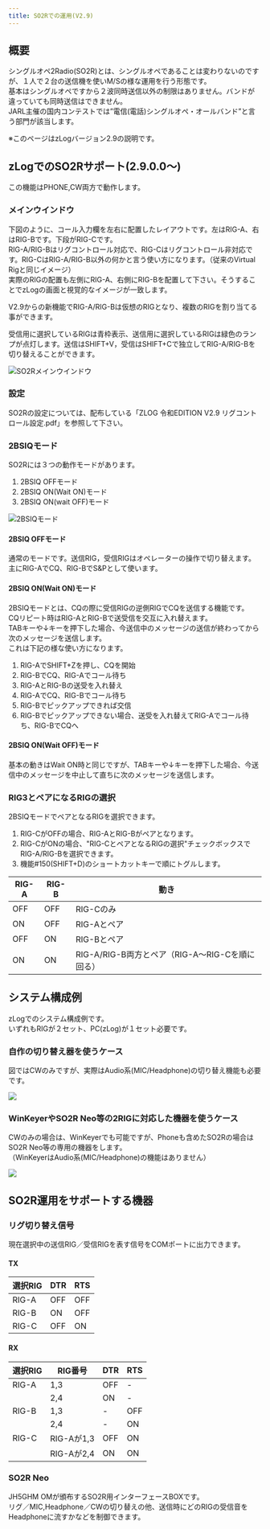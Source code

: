 ```yaml
---
title: SO2Rでの運用(V2.9)
---
```


## 概要

シングルオペ2Radio(SO2R)とは、シングルオペであることは変わりないのですが、１人で２台の送信機を使いM/Sの様な運用を行う形態です。  
基本はシングルオペですから２波同時送信以外の制限はありません。バンドが違っていても同時送信はできません。  
JARL主催の国内コンテストでは”電信(電話)シングルオペ・オールバンド”と言う部門が該当します。　　

※このページはzLogバージョン2.9の説明です。  

## zLogでのSO2Rサポート(2.9.0.0～)

この機能はPHONE,CW両方で動作します。  

### メインウインドウ
下図のように、コール入力欄を左右に配置したレイアウトです。左はRIG-A、右はRIG-Bです。下段がRIG-Cです。  
RIG-A/RIG-Bはリグコントロール対応で、RIG-Cはリグコントロール非対応です。RIG-CはRIG-A/RIG-B以外の何かと言う使い方になります。（従来のVirtual Rigと同じイメージ）  
実際のRIGの配置も左側にRIG-A、右側にRIG-Bを配置して下さい。そうすることでzLogの画面と視覚的なイメージが一致します。  

V2.9からの新機能でRIG-A/RIG-Bは仮想のRIGとなり、複数のRIGを割り当てる事ができます。


受信用に選択しているRIGは青枠表示、送信用に選択しているRIGは緑色のランプが点灯します。送信はSHIFT+V，受信はSHIFT+Cで独立してRIG-A/RIG-Bを切り替えることができます。  

![SO2Rメインウインドウ](../images/so2r_main_window.png)

### 設定

SO2Rの設定については、配布している「ZLOG 令和EDITION V2.9 リグコントロール設定.pdf」を参照して下さい。  

### 2BSIQモード

SO2Rには３つの動作モードがあります。  
1. 2BSIQ OFFモード
2. 2BSIQ ON(Wait ON)モード
3. 2BSIQ ON(wait OFF)モード

![2BSIQモード](../images/so2r_2bsiq_mode.png)

#### 2BSIQ OFFモード

通常のモードです。送信RIG，受信RIGはオペレーターの操作で切り替えます。  
主にRIG-AでCQ、RIG-BでS&Pとして使います。  

#### 2BSIQ ON(Wait ON)モード

2BSIQモードとは、CQの際に受信RIGの逆側RIGでCQを送信する機能です。  
CQリピート時はRIG-AとRIG-Bで送受信を交互に入れ替えます。  
TABキーや↓キーを押下した場合、今送信中のメッセージの送信が終わってから次のメッセージを送信します。  
これは下記の様な使い方になります。  

1. RIG-AでSHIFT+Zを押し、CQを開始
1. RIG-BでCQ、RIG-Aでコール待ち
2. RIG-AとRIG-Bの送受を入れ替え
1. RIG-AでCQ、RIG-Bでコール待ち
1. RIG-Bでピックアップできれば交信
1. RIG-Bでピックアップできない場合、送受を入れ替えてRIG-Aでコール待ち、RIG-BでCQへ

#### 2BSIQ ON(Wait OFF)モード

基本の動きはWait ON時と同じですが、TABキーや↓キーを押下した場合、今送信中のメッセージを中止して直ちに次のメッセージを送信します。  

### RIG3とペアになるRIGの選択

2BSIQモードでペアとなるRIGを選択できます。  

1. RIG-CがOFFの場合、RIG-AとRIG-Bがペアとなります。
1. RIG-CがONの場合、"RIG-CとペアとなるRIGの選択"チェックボックスでRIG-A/RIG-Bを選択できます。
1. 機能#150(SHIFT+D)のショートカットキーで順にトグルします。  

| RIG-A | RIG-B | 動き |
| --- | --- | --- |
| OFF | OFF | RIG-Cのみ |
| ON  | OFF | RIG-Aとペア |
| OFF | ON  | RIG-Bとペア |
| ON  | ON  | RIG-A/RIG-B両方とペア（RIG-A～RIG-Cを順に回る）|

## システム構成例

zLogでのシステム構成例です。  
いずれもRIGが２セット、PC(zLog)が１セット必要です。    

### 自作の切り替え器を使うケース

図ではCWのみですが、実際はAudio系(MIC/Headphone)の切り替え機能も必要です。  

![](https://raw.githubusercontent.com/jr8ppg/zLog/images/so2r_sample1.png)

### WinKeyerやSO2R Neo等の2RIGに対応した機器を使うケース

CWのみの場合は、WinKeyerでも可能ですが、Phoneも含めたSO2Rの場合はSO2R Neo等の専用の機器をします。  
（WinKeyerはAudio系(MIC/Headphone)の機能はありません）  

![](https://raw.githubusercontent.com/jr8ppg/zLog/images/so2r_sample2.png)

## SO2R運用をサポートする機器

### リグ切り替え信号

現在選択中の送信RIG／受信RIGを表す信号をCOMポートに出力できます。  

#### TX
|選択RIG|DTR|RTS|
| --- | --- | --- |
|RIG-A|OFF|OFF|
|RIG-B|ON|OFF|
|RIG-C|OFF|ON|

#### RX
|選択RIG|RIG番号|DTR|RTS|
| --- | --- | --- | --- |
|RIG-A|1,3|OFF|-|
||2,4|ON|-|
|RIG-B|1,3|-|OFF|
||2,4|-|ON|
|RIG-C|RIG-Aが1,3|OFF|ON|
||RIG-Aが2,4|ON|ON|

### SO2R Neo
JH5GHM OMが頒布するSO2R用インターフェースBOXです。  
リグ／MIC,Headphone／CWの切り替えの他、送信時にどのRIGの受信音をHeadphoneに流すかなどを制御できます。  

